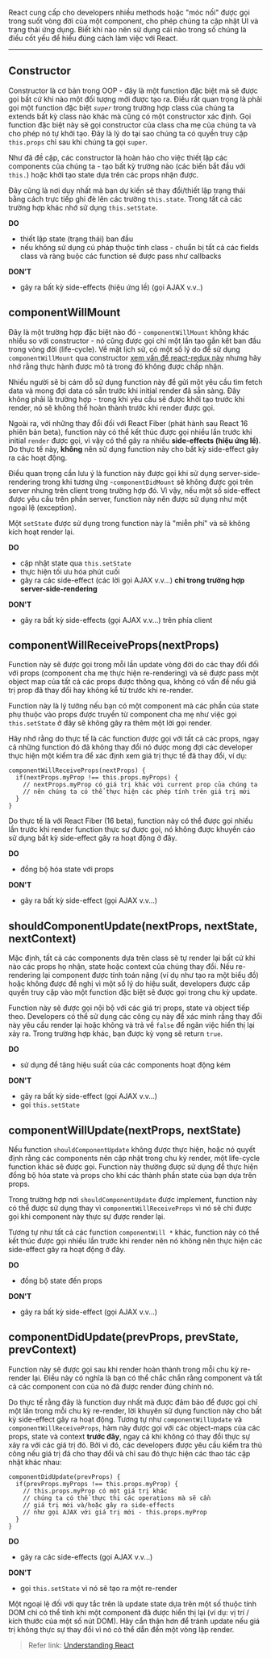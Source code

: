 React cung cấp cho developers nhiều methods hoặc "móc nối" được gọi trong suốt vòng đời của một component, cho phép chúng ta cập nhật UI và trạng thái ứng dụng. Biết khi nào nên sử dụng cái nào trong số chúng là điều cốt yếu để hiểu đúng cách làm việc với React.

-----

## Constructor
Constructor là cơ bản trong OOP - đây là một function đặc biệt mà sẽ được gọi bất cứ khi nào một đối tượng mới được tạo ra. Điều rất quan trọng là phải gọi một function đặc biệt *`super`*  trong trường hợp class của chúng ta extends bất kỳ class nào khác mà cũng có một constructor xác định. Gọi function đặc biệt này sẽ gọi constructor của class cha mẹ của chúng ta và cho phép nó tự khởi tạo. Đây là lý do tại sao chúng ta có quyền truy cập `this.props` chỉ sau khi chúng ta gọi `super`.

Như đã đề cập, các constructor là hoàn hảo cho việc thiết lập các components của chúng ta - tạo bất kỳ trường nào (các biến bắt đầu với `this.`) hoặc khởi tạo state dựa trên các props nhận được.

Đây cũng là nơi duy nhất mà bạn dự kiến sẽ thay đổi/thiết lập trạng thái bằng cách trực tiếp ghi đè lên các trường `this.state`. Trong tất cả các trường hợp khác nhớ sử dụng `this.setState`.

**DO**

* thiết lập state (trạng thái) ban đầu
* nếu không sử dụng cú pháp thuộc tính class - chuẩn bị tất cả các fields class và ràng buộc các function sẽ được pass như callbacks

**DON’T**

* gây ra bất kỳ side-effects (hiệu ứng lề) (gọi AJAX v.v..)

## componentWillMount
Đây là một trường hợp đặc biệt nào đó - `componentWillMount` không khác nhiều so với constructor - nó cũng được gọi chỉ một lần tạo gắn kết ban đầu trong vòng đời (life-cycle). Về mặt lịch sử, có một số lý do để sử dụng `componentWillMount` qua constructor [xem vấn đề react-redux này](https://github.com/reactjs/react-redux/issues/129) nhưng hãy nhớ rằng thực hành được mô tả trong đó không được chấp nhận.

Nhiều người sẽ bị cám dỗ sử dụng function này để gửi một yêu cầu tìm fetch data và mong đợi data có sẵn trước khi initial render đã sẵn sàng. Đây không phải là trường hợp - trong khi yêu cầu sẽ được khởi tạo trước khi render, nó sẽ không thể hoàn thành trước khi render được gọi.

Ngoài ra, với những thay đổi đối với React Fiber (phát hành sau React 16 phiên bản beta), function này có thể kết thúc được gọi nhiều lần trước khi initial `render` được gọi, vì vậy có thể gây ra nhiều **side-effects (hiệu ứng lề)**. Do thực tế này, **không** nên sử dụng function này cho bất kỳ side-effect gây ra các hoạt động.

Điều quan trọng cần lưu ý là function này được gọi khi sử dụng server-side-rendering trong khi tương ứng -`componentDidMount` sẽ không được gọi trên server nhưng trên client trong trường hợp đó. Vì vậy, nếu một số side-effect được yêu cầu trên phần server, function này nên được sử dụng như một ngoại lệ (exception).

Một `setState` được sử dụng trong function này là "miễn phí" và sẽ không kích hoạt render lại.

**DO**

* cập nhật state qua `this.setState`
* thực hiện tối ưu hóa phút cuối
* gây ra các side-effect (các lời gọi AJAX v.v...) **chỉ trong trường hợp server-side-rendering**

**DON'T**

* gây ra bất kỳ side-effects (gọi AJAX v.v...) trên phía client

## componentWillReceiveProps(nextProps)
Function này sẽ được gọi trong mỗi lần update vòng đời do các thay đổi đối với props (component cha mẹ thực hiện re-rendering) và sẽ được pass một object map của tất cả các props được thông qua, không có vấn đề nếu giá trị prop đã thay đổi hay không kể từ trước khi re-render.

Function này là lý tưởng nếu bạn có một component mà các phần của state phụ thuộc vào props được truyền từ component cha mẹ như việc gọi `this.setState` ở đây sẽ không gây ra thêm một lời gọi render.

Hãy nhớ rằng do thực tế là các function được gọi với tất cả các props, ngay cả những function đó đã không thay đổi nó được mong đợi các developer thực hiện một kiểm tra để xác định xem giá trị thực tế đã thay đổi, ví dụ:

```
componentWillReceiveProps(nextProps) {
  if(nextProps.myProp !== this.props.myProps) {
    // nextProps.myProp có giá trị khác với current prop của chúng ta
    // nên chúng ta có thể thực hiện các phép tính trên giá trị mới
  }
}
```

Do thực tế là với React Fiber (16 beta), function này có thể được gọi nhiều lần trước khi render function thực sự được gọi, nó không được khuyến cáo sử dụng bất kỳ side-effect gây ra hoạt động ở đây.

**DO**

* đồng bộ hóa state với props

**DON'T**

* gây ra bất kỳ side-effect (gọi AJAX v.v...)

## shouldComponentUpdate(nextProps, nextState, nextContext)
Mặc định, tất cả các components dựa trên class sẽ tự render lại bất cứ khi nào các props họ nhận, state hoặc context của chúng thay đổi. Nếu re-rendering lại component được tính toán nặng (ví dụ như tạo ra một biểu đồ) hoặc không được đề nghị vì một số lý do hiệu suất, developers được cấp quyền truy cập vào một function đặc biệt sẽ được gọi trong chu kỳ update.

Function này sẽ được gọi nội bộ với các giá trị props, state và object tiếp theo. Developers có thể sử dụng các công cụ này để xác minh rằng thay đổi này yêu cầu render lại hoặc không và trả về `false` để ngăn việc hiển thị lại xảy ra. Trong trường hợp khác, bạn được kỳ vọng sẽ return `true`. 

**DO**

* sử dụng để tăng hiệu suất của các components hoạt động kém

**DON'T**

* gây ra bất kỳ side-effect (gọi AJAX v.v...)
* gọi `this.setState `

## componentWillUpdate(nextProps, nextState)
Nếu function `shouldComponentUpdate` không được thực hiện, hoặc nó quyết định rằng các components nên cập nhật trong chu kỳ render, một life-cycle function khác sẽ được gọi. Function này thường được sử dụng để thực hiện đồng bộ hóa state và props cho khi các thành phần state của bạn dựa trên props.

Trong trường hợp nơi `shouldComponentUpdate` được implement, function này có thể được sử dụng thay vì `componentWillReceiveProps` vì nó sẽ chỉ được gọi khi component này thực sự được render lại.

Tương tự như tất cả các function `componentWill *` khác, function này có thể kết thúc được gọi nhiều lần trước khi render nên nó không nên thực hiện các side-effect gây ra hoạt động ở đây.

**DO**

* đồng bộ state đến props

**DON'T**

* gây ra bất kỳ side-effect (gọi AJAX v.v...)

## componentDidUpdate(prevProps, prevState, prevContext)
Function này sẽ được gọi sau khi render hoàn thành trong mỗi chu kỳ re-render lại. Điều này có nghĩa là bạn có thể chắc chắn rằng component và tất cả các component con của nó đã được render đúng chính nó.

Do thực tế rằng đây là function duy nhất mà được đảm bảo để được gọi chỉ một lần trong mỗi chu kỳ re-render, lời khuyên sử dụng function này cho bất kỳ side-effect gây ra hoạt động. Tương tự như `componentWillUpdate` và `componentWillReceiveProps`, hàm này được gọi với các object-maps của các props, state và context **trước đây**, ngay cả khi không có thay đổi thực sự xảy ra với các giá trị đó. Bởi vì đó, các developers được yêu cầu kiểm tra thủ công nếu giá trị đã cho thay đổi và chỉ sau đó thực hiện các thao tác cập nhật khác nhau:

```
componentDidUpdate(prevProps) {
  if(prevProps.myProps !== this.props.myProp) {
    // this.props.myProp có một giá trị khác
    // chúng ta có thể thực thi các operations mà sẽ cần
    // giá trị mới và/hoặc gây ra side-effects 
    // như gọi AJAX với giá trị mới - this.props.myProp
  }
}
```
**DO**

* gây ra các side-effects (gọi AJAX v.v...)

**DON'T**

* gọi `this.setState` vì nó sẽ tạo ra một re-render

Một ngoại lệ đối với quy tắc trên là update state dựa trên một số thuộc tính DOM chỉ có thể tính khi một component đã được hiển thị lại (ví dụ: vị trí / kích thước của một số nút DOM). Hãy cẩn thận hơn để tránh update nếu giá trị không thực sự thay đổi vì nó có thể dẫn đến một vòng lặp render.

> Refer link: [Understanding React](https://medium.com/@baphemot/understanding-reactjs-component-life-cycle-823a640b3e8d)